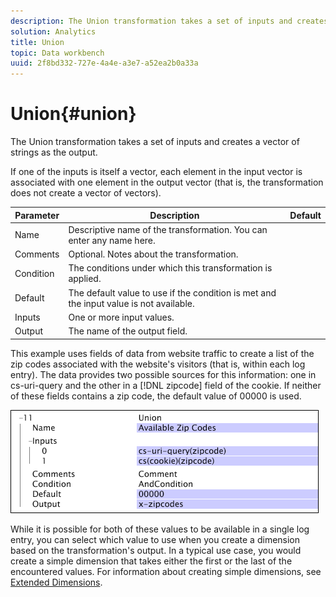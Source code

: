 ```yaml
---
description: The Union transformation takes a set of inputs and creates a vector of strings as the output.
solution: Analytics
title: Union
topic: Data workbench
uuid: 2f8bd332-727e-4a4e-a3e7-a52ea2b0a33a
---
```


# Union{#union}

The Union transformation takes a set of inputs and creates a vector of strings as the output.

 If one of the inputs is itself a vector, each element in the input vector is associated with one element in the output vector (that is, the transformation does not create a vector of vectors).

|  Parameter  | Description  | Default  |
|---|---|---|
|  Name  | Descriptive name of the transformation. You can enter any name here.  | |
|  Comments  | Optional. Notes about the transformation.  | |
|  Condition  | The conditions under which this transformation is applied.  | |
|  Default  | The default value to use if the condition is met and the input value is not available.  | |
|  Inputs  | One or more input values.  | |
|  Output  | The name of the output field.  | |

This example uses fields of data from website traffic to create a list of the zip codes associated with the website's visitors (that is, within each log entry). The data provides two possible sources for this information: one in cs-uri-query and the other in a [!DNL zipcode] field of the cookie. If neither of these fields contains a zip code, the default value of 00000 is used.

![](assets/cfg_TransformationType_Union.png)

While it is possible for both of these values to be available in a single log entry, you can select which value to use when you create a dimension based on the transformation's output. In a typical use case, you would create a simple dimension that takes either the first or the last of the encountered values. For information about creating simple dimensions, see [Extended Dimensions](../../../../../home/c-dataset-const-proc/c-ex-dim/c-abt-ex-dim.md). 

